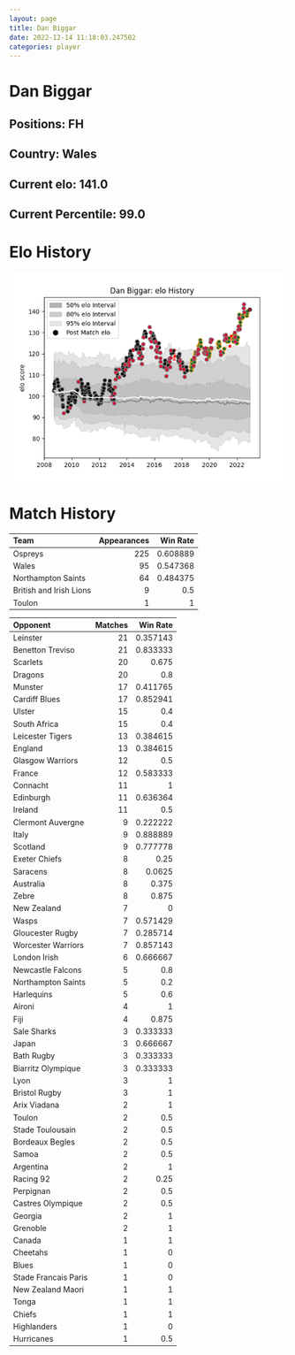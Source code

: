 ```yaml
---  
layout: page  
title: Dan Biggar  
date: 2022-12-14 11:18:03.247502  
categories: player  
---
```

# Dan Biggar

## Positions: FH

## Country: Wales

## Current elo: 141.0

## Current Percentile: 99.0

# Elo History


![elo history](history_DanBiggar.png)
# Match History


| Team                    |   Appearances |   Win Rate |
|:------------------------|--------------:|-----------:|
| Ospreys                 |           225 |   0.608889 |
| Wales                   |            95 |   0.547368 |
| Northampton Saints      |            64 |   0.484375 |
| British and Irish Lions |             9 |   0.5      |
| Toulon                  |             1 |   1        |

| Opponent             |   Matches |   Win Rate |
|:---------------------|----------:|-----------:|
| Leinster             |        21 |   0.357143 |
| Benetton Treviso     |        21 |   0.833333 |
| Scarlets             |        20 |   0.675    |
| Dragons              |        20 |   0.8      |
| Munster              |        17 |   0.411765 |
| Cardiff Blues        |        17 |   0.852941 |
| Ulster               |        15 |   0.4      |
| South Africa         |        15 |   0.4      |
| Leicester Tigers     |        13 |   0.384615 |
| England              |        13 |   0.384615 |
| Glasgow Warriors     |        12 |   0.5      |
| France               |        12 |   0.583333 |
| Connacht             |        11 |   1        |
| Edinburgh            |        11 |   0.636364 |
| Ireland              |        11 |   0.5      |
| Clermont Auvergne    |         9 |   0.222222 |
| Italy                |         9 |   0.888889 |
| Scotland             |         9 |   0.777778 |
| Exeter Chiefs        |         8 |   0.25     |
| Saracens             |         8 |   0.0625   |
| Australia            |         8 |   0.375    |
| Zebre                |         8 |   0.875    |
| New Zealand          |         7 |   0        |
| Wasps                |         7 |   0.571429 |
| Gloucester Rugby     |         7 |   0.285714 |
| Worcester Warriors   |         7 |   0.857143 |
| London Irish         |         6 |   0.666667 |
| Newcastle Falcons    |         5 |   0.8      |
| Northampton Saints   |         5 |   0.2      |
| Harlequins           |         5 |   0.6      |
| Aironi               |         4 |   1        |
| Fiji                 |         4 |   0.875    |
| Sale Sharks          |         3 |   0.333333 |
| Japan                |         3 |   0.666667 |
| Bath Rugby           |         3 |   0.333333 |
| Biarritz Olympique   |         3 |   0.333333 |
| Lyon                 |         3 |   1        |
| Bristol Rugby        |         3 |   1        |
| Arix Viadana         |         2 |   1        |
| Toulon               |         2 |   0.5      |
| Stade Toulousain     |         2 |   0.5      |
| Bordeaux Begles      |         2 |   0.5      |
| Samoa                |         2 |   0.5      |
| Argentina            |         2 |   1        |
| Racing 92            |         2 |   0.25     |
| Perpignan            |         2 |   0.5      |
| Castres Olympique    |         2 |   0.5      |
| Georgia              |         2 |   1        |
| Grenoble             |         2 |   1        |
| Canada               |         1 |   1        |
| Cheetahs             |         1 |   0        |
| Blues                |         1 |   0        |
| Stade Francais Paris |         1 |   0        |
| New Zealand Maori    |         1 |   1        |
| Tonga                |         1 |   1        |
| Chiefs               |         1 |   1        |
| Highlanders          |         1 |   0        |
| Hurricanes           |         1 |   0.5      |